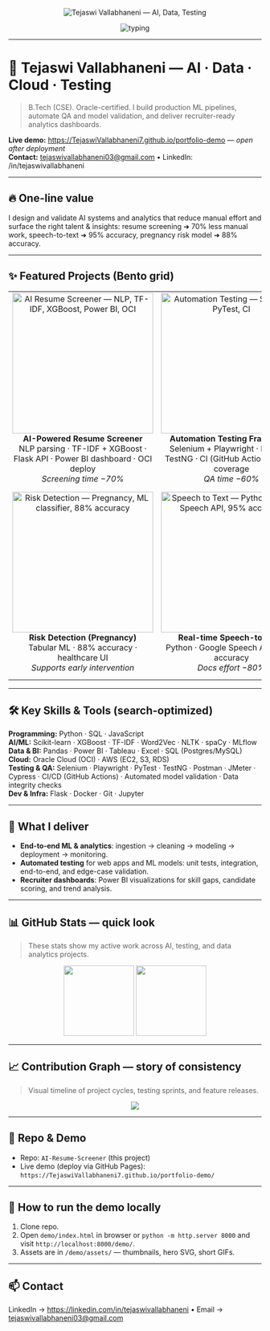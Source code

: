 <!-- HERO: animated capsule + typing -->
<p align="center">
  <img alt="Tejaswi Vallabhaneni — AI, Data, Testing" src="https://capsule-render.vercel.app/api?type=waving&color=0:00c6ff,100:0072ff&height=260&section=header&text=Tejaswi%20Vallabhaneni&fontSize=56&fontColor=ffffff&animation=fadeIn&desc=AI%20•%20Data%20Analytics%20•%20Cloud%20•%20Software%20Testing&descAlign=50" />
</p>

<p align="center">
  <img alt="typing" src="https://readme-typing-svg.herokuapp.com?font=Fira+Code&size=24&duration=3000&pause=700&center=true&lines=Designing+Reliable+AI;Validating+ML+%26+Automating+QA;Visual+Analytics+for+Recruiters" />
</p>

---

# 👋 Tejaswi Vallabhaneni — AI · Data · Cloud · Testing
> B.Tech (CSE). Oracle-certified. I build production ML pipelines, automate QA and model validation, and deliver recruiter-ready analytics dashboards.

**Live demo:** https://TejaswiVallabhaneni7.github.io/portfolio-demo — *open after deployment*  
**Contact:** tejaswivallabhaneni03@gmail.com • LinkedIn: /in/tejaswivallabhaneni

---

## 🔥 One-line value
I design and validate AI systems and analytics that reduce manual effort and surface the right talent & insights: resume screening ➜ 70% less manual work, speech-to-text ➜ 95% accuracy, pregnancy risk model ➜ 88% accuracy.

---

## ✨ Featured Projects (Bento grid)
<p align="center">
  <table>
  <tr>
    <td align="center" width="280">
      <img src="assets/resume-screener-thumb.gif" width="280" alt="AI Resume Screener — NLP, TF-IDF, XGBoost, Power BI, OCI" />
      <br/><strong>AI-Powered Resume Screener</strong><br/>
      NLP parsing · TF-IDF + XGBoost · Flask API · Power BI dashboard · OCI deploy<br/><em>Screening time −70%</em>
    </td>
    <td align="center" width="280">
      <img src="assets/automation-testing-thumb.gif" width="280" alt="Automation Testing — Selenium, PyTest, CI" />
      <br/><strong>Automation Testing Framework</strong><br/>
      Selenium + Playwright · PyTest & TestNG · CI (GitHub Actions) · 95% coverage<br/><em>QA time −60%</em>
    </td>
    <td align="center" width="280">
      <img src="assets/model-testing-thumb.gif" width="280" alt="Model Testing — OCI Data Science, MLflow, model validation" />
      <br/><strong>AI/ML Model Testing Suite</strong><br/>
      OCI Data Science · MLflow · data validation · edge-case tests<br/><em>Reliability +40%</em>
    </td>
  </tr>
  <tr>
    <td align="center" width="280">
      <img src="assets/risk-detection-thumb.gif" width="280" alt="Risk Detection — Pregnancy, ML classifier, 88% accuracy" />
      <br/><strong>Risk Detection (Pregnancy)</strong><br/>
      Tabular ML · 88% accuracy · healthcare UI<br/><em>Supports early intervention</em>
    </td>
    <td align="center" width="280">
      <img src="assets/speech2text-thumb.gif" width="280" alt="Speech to Text — Python, Google Speech API, 95% accuracy" />
      <br/><strong>Real-time Speech-to-Text</strong><br/>
      Python · Google Speech API · 95% accuracy<br/><em>Docs effort −80%</em>
    </td>
    <td align="center" width="280">
      <img src="assets/aws-arch-thumb.svg" width="280" alt="Cloud Architecture — OCI & AWS scalable design" />
      <br/><strong>Cloud Architectures</strong><br/>
      OCI & AWS · EC2, S3, RDS, Autonomous DB · cost-aware patterns<br/><em>Designed fault-tolerant infra</em>
    </td>
  </tr>
  </table>
</p>

---

## 🛠 Key Skills & Tools (search-optimized)
**Programming:** Python · SQL · JavaScript  
**AI/ML:** Scikit-learn · XGBoost · TF-IDF · Word2Vec · NLTK · spaCy · MLflow  
**Data & BI:** Pandas · Power BI · Tableau · Excel · SQL (Postgres/MySQL)  
**Cloud:** Oracle Cloud (OCI) · AWS (EC2, S3, RDS)  
**Testing & QA:** Selenium · Playwright · PyTest · TestNG · Postman · JMeter · Cypress · CI/CD (GitHub Actions) · Automated model validation · Data integrity checks  
**Dev & Infra:** Flask · Docker · Git · Jupyter

---

## 📌 What I deliver
- **End-to-end ML & analytics**: ingestion → cleaning → modeling → deployment → monitoring.  
- **Automated testing** for web apps and ML models: unit tests, integration, end-to-end, and edge-case validation.  
- **Recruiter dashboards**: Power BI visualizations for skill gaps, candidate scoring, and trend analysis.

---

## 📊 GitHub Stats — quick look
> These stats show my active work across AI, testing, and data analytics projects.

<p align="center">
  <img src="https://github-readme-stats.vercel.app/api?username=TejaswiVallabhaneni7&show_icons=true&theme=tokyonight&hide_border=true" height="140" />
  <img src="https://github-readme-stats.vercel.app/api/top-langs/?username=TejaswiVallabhaneni7&layout=compact&theme=tokyonight&hide_border=true" height="140" />
</p>

---

## 📈 Contribution Graph — story of consistency
> Visual timeline of project cycles, testing sprints, and feature releases.

<p align="center">
  <img src="https://github-readme-activity-graph.vercel.app/graph?username=TejaswiVallabhaneni7&theme=react-dark&hide_border=true" />
</p>

---

## 📂 Repo & Demo
- Repo: `AI-Resume-Screener` (this project)  
- Live demo (deploy via GitHub Pages): `https://TejaswiVallabhaneni7.github.io/portfolio-demo/`

---

## 🧭 How to run the demo locally
1. Clone repo.  
2. Open `demo/index.html` in browser or `python -m http.server 8000` and visit `http://localhost:8000/demo/`.  
3. Assets are in `/demo/assets/` — thumbnails, hero SVG, short GIFs.

---

## 📫 Contact
LinkedIn → https://linkedin.com/in/tejaswivallabhaneni • Email → tejaswivallabhaneni03@gmail.com
